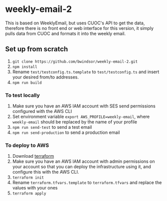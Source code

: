 # weekly-email-2
This is based on WeeklyEmail, but uses CUOC's API to get the data, therefore there is no front end or web interface for this version, it simply pulls data from CUOC and formats it into the weekly email.

## Set up from scratch
1. `git clone https://github.com/bwindsor/weekly-email-2.git`
2. `npm install`
3. Rename `test/testconfig.ts.template` to `test/testconfig.ts` and insert your desired from/to addresses.
4. `npm run build`

### To test locally
1. Make sure you have an AWS IAM account with SES send permissions configured with the AWS CLI
2. Set environment variable `export AWS_PROFILE=weekly-email`, where `weekly-email` should be replaced by the name of your profile
3. `npm run send-test` to send a test email
4. `npm run send-production` to send a production email

### To deploy to AWS
1. Download [terraform](https://www.terraform.io/)
2. Make sure you have an AWS IAM account with admin permissions on your account so that you can deploy the infrastructure using it, and configure this with the AWS CLI.
3. `terraform init`
4. Rename `terraform.tfvars.template` to `terraform.tfvars` and replace the values with your ones
5. `terraform apply`